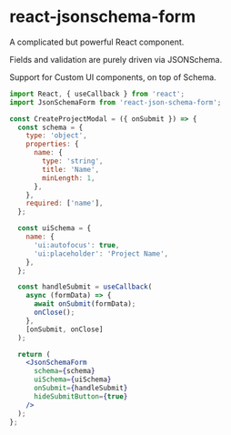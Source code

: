 # react-jsonschema-form

A complicated but powerful React component.

Fields and validation are purely driven via JSONSchema.

Support for Custom UI components, on top of Schema.

```jsx
import React, { useCallback } from 'react';
import JsonSchemaForm from 'react-json-schema-form';

const CreateProjectModal = ({ onSubmit }) => {
  const schema = {
    type: 'object',
    properties: {
      name: {
        type: 'string',
        title: 'Name',
        minLength: 1,
      },
    },
    required: ['name'],
  };

  const uiSchema = {
    name: {
      'ui:autofocus': true,
      'ui:placeholder': 'Project Name',
    },
  };

  const handleSubmit = useCallback(
    async (formData) => {
      await onSubmit(formData);
      onClose();
    },
    [onSubmit, onClose]
  );

  return (
    <JsonSchemaForm
      schema={schema}
      uiSchema={uiSchema}
      onSubmit={handleSubmit}
      hideSubmitButton={true}
    />
  );
};
```
